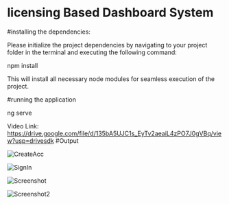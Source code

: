 licensing Based Dashboard System
============
#installing the dependencies:

Please initialize the project dependencies by navigating to your project folder in the terminal and executing the following command:

npm install

This will install all necessary node modules for seamless execution of the project.

#running the application

ng serve

Video Link:
https://drive.google.com/file/d/135bA5UJC1s_EyTv2aeaiL4zPO7J0gVBq/view?usp=drivesdk
#Output

![CreateAcc](https://github.com/ShrutiGudmewar/licensing-Based-Dashboard/assets/116944253/76a5c199-f339-43bb-97e6-41861a194295)

![SignIn](https://github.com/ShrutiGudmewar/licensing-Based-Dashboard/assets/116944253/5b607d1e-4121-44f1-9b18-ab1b07164b74)


![Screenshot](https://github.com/ShrutiGudmewar/licensing-Based-Dashboard/assets/116944253/f1a7dc4c-b2df-40ff-9c9a-e4c45749edd6)

![Screenshot2](https://github.com/ShrutiGudmewar/licensing-Based-Dashboard/assets/116944253/2fded27b-a72a-405b-aae5-4d5efb6624af)



